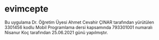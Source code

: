 # evimcepte
Bu uygulama Dr. Öğretim Üyesi Ahmet Cevahir ÇINAR tarafından yürütülen 3301456 kodlu Mobil Programlama dersi kapsamında 793301001 numaralı Nisanur Koç tarafından 25.06.2021 günü yapılmıştır.
